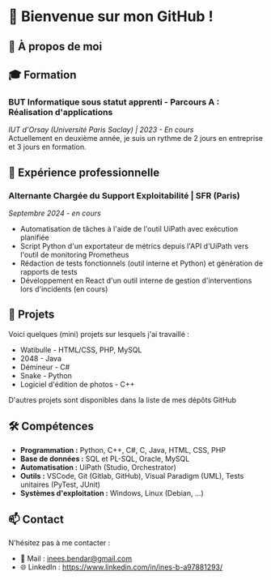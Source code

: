 # 👋 Bienvenue sur mon GitHub !

## 💬 À propos de moi 

## 🎓 Formation

### BUT Informatique sous statut apprenti - Parcours A : Réalisation d'applications
*IUT d'Orsay (Université Paris Saclay) | 2023 - En cours*   
Actuellement en deuxième année, je suis un rythme de 2 jours en entreprise et 3 jours en formation.


## 💼 Expérience professionnelle

### Alternante Chargée du Support Exploitabilité | SFR (Paris)
*Septembre 2024 - en cours*
- Automatisation de tâches à l'aide de l'outil UiPath avec exécution planifiée
- Script Python d'un exportateur de métrics depuis l'API d'UiPath vers l'outil de monitoring Prometheus
- Rédaction de tests fonctionnels (outil interne et Python) et génération de rapports de tests
- Développement en React d'un outil interne de gestion d'interventions lors d'incidents (en cours)


## 🚀 Projets

Voici quelques (mini) projets sur lesquels j'ai travaillé :
<!-- Détailler -->
- Watibulle - HTML/CSS, PHP, MySQL
- 2048 - Java
- Démineur - C#
- Snake - Python
- Logiciel d'édition de photos - C++

D'autres projets sont disponibles dans la liste de mes dépôts GitHub

## 🛠️ Compétences

- **Programmation :** Python, C++, C#, C, Java, HTML, CSS, PHP
- **Base de données :** SQL et PL-SQL, Oracle, MySQL
- **Automatisation :** UiPath (Studio, Orchestrator)
- **Outils :** VSCode, Git (Gitlab, GitHub), Visual Paradigm (UML), Tests unitaires (PyTest, JUnit)
- **Systèmes d'exploitation :** Windows, Linux (Debian, ...)


## 📫 Contact
N'hésitez pas à me contacter : 
- 📧 Mail : inees.bendar@gmail.com
- 🌐 LinkedIn : https://www.linkedin.com/in/ines-b-a97881293/


<!---
bndrbzznysf/bndrbzznysf is a ✨ special ✨ repository because its `README.md` (this file) appears on your GitHub profile.
You can click the Preview link to take a look at your changes.
--->
